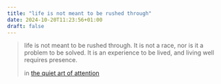 ```yaml
---
title: "life is not meant to be rushed through"
date: 2024-10-20T11:23:56+01:00
draft: false
---
```


> life is not meant to be rushed through. It is not a race, nor is it a problem to be solved. It is an experience to be lived, and living well requires presence.
>
> in [the quiet art of attention](https://billwear.github.io/art-of-attention.html)